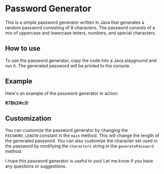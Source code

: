 # Password Generator

This is a simple password generator written in Java that generates a random password consisting of 8 characters. The password consists of a mix of uppercase and lowercase letters, numbers, and special characters.

## How to use

To use the password generator, copy the code into a Java playground and run it. The generated password will be printed to the console.

## Example

Here's an example of the password generator in action:

**R7$b2#c3!**


## Customization

You can customize the password generator by changing the `PASSWORD_LENGTH` constant in the `main` method. This will change the length of the generated password. You can also customize the character set used in the password by modifying the `characters` string in the `generatePassword` method.

I hope this password generator is useful to you! Let me know if you have any questions or suggestions.
